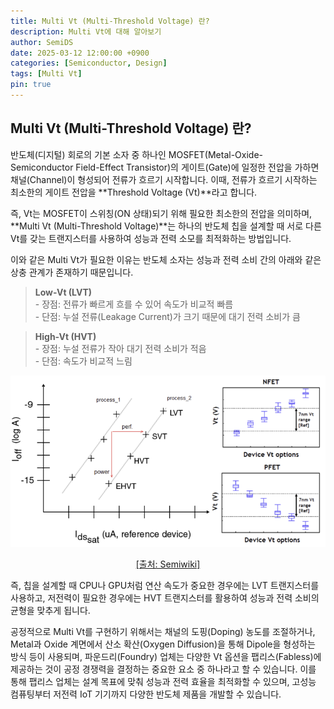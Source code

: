 ```yaml
---
title: Multi Vt (Multi-Threshold Voltage) 란?
description: Multi Vt에 대해 알아보기
author: SemiDS
date: 2025-03-12 12:00:00 +0900
categories: [Semiconductor, Design]
tags: [Multi Vt]
pin: true
---
```


## Multi Vt (Multi-Threshold Voltage) 란?
반도체(디지털) 회로의 기본 소자 중 하나인 MOSFET(Metal-Oxide-Semiconductor Field-Effect Transistor)의 게이트(Gate)에 일정한 전압을 가하면 채널(Channel)이 형성되어 전류가 흐르기 시작합니다. 이때, 전류가 흐르기 시작하는 최소한의 게이트 전압을 **Threshold Voltage (Vt)**라고 합니다. 

즉, Vt는 MOSFET이 스위칭(ON 상태)되기 위해 필요한 최소한의 전압을 의미하며, **Multi Vt (Multi-Threshold Voltage)**는 하나의 반도체 칩을 설계할 때 서로 다른 Vt를 갖는 트랜지스터를 사용하여 성능과 전력 소모를 최적화하는 방법입니다.

이와 같은 Multi Vt가 필요한 이유는 반도체 소자는 성능과 전력 소비 간의 아래와 같은 상충 관계가 존재하기 때문입니다.

> **Low-Vt (LVT)**  
>\- 장점: 전류가 빠르게 흐를 수 있어 속도가 비교적 빠름  
>\- 단점: 누설 전류(Leakage Current)가 크기 때문에 대기 전력 소비가 큼  

> **High-Vt (HVT)**  
>\- 장점: 누설 전류가 작아 대기 전력 소비가 적음  
>\- 단점: 속도가 비교적 느림

<img src="/assets/img/posting/2025-03-12-github-blog-32-multivt_1.png" alt="mpt" width=600>  
<p style="text-align: center;"><a href="https://semiwiki.com/finfet/287465-multi-vt-device-offerings-for-advanced-process-nodes/">[출처: Semiwiki]</a></p>

즉, 칩을 설계할 때 CPU나 GPU처럼 연산 속도가 중요한 경우에는 LVT 트랜지스터를 사용하고, 저전력이 필요한 경우에는 HVT 트랜지스터를 활용하여 성능과 전력 소비의 균형을 맞추게 됩니다.

공정적으로 Multi Vt를 구현하기 위해서는 채널의 도핑(Doping) 농도를 조절하거나, Metal과 Oxide 계면에서 산소 확산(Oxygen Diffusion)을 통해 Dipole을 형성하는 방식 등이 사용되며, 파운드리(Foundry) 업체는 다양한 Vt 옵션을 팹리스(Fabless)에 제공하는 것이 공정 경쟁력을 결정하는 중요한 요소 중 하나라고 할 수 있습니다. 이를 통해 팹리스 업체는 설계 목표에 맞춰 성능과 전력 효율을 최적화할 수 있으며, 고성능 컴퓨팅부터 저전력 IoT 기기까지 다양한 반도체 제품을 개발할 수 있습니다.